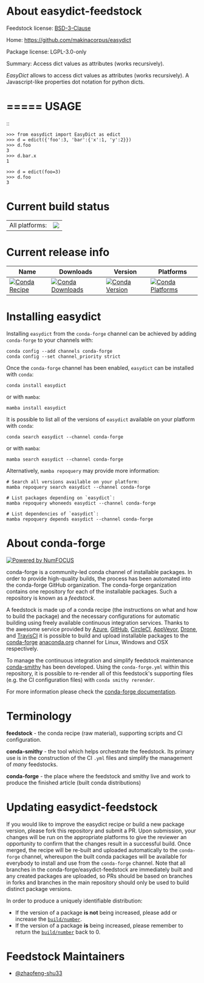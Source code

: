 About easydict-feedstock
========================

Feedstock license: [BSD-3-Clause](https://github.com/conda-forge/easydict-feedstock/blob/main/LICENSE.txt)

Home: https://github.com/makinacorpus/easydict

Package license: LGPL-3.0-only

Summary: Access dict values as attributes (works recursively).

*EasyDict* allows to access dict values as attributes (works recursively).
A Javascript-like properties dot notation for python dicts.

=====
USAGE
=====

::

    >>> from easydict import EasyDict as edict
    >>> d = edict({'foo':3, 'bar':{'x':1, 'y':2}})
    >>> d.foo
    3
    >>> d.bar.x
    1

    >>> d = edict(foo=3)
    >>> d.foo
    3


Current build status
====================


<table><tr><td>All platforms:</td>
    <td>
      <a href="https://dev.azure.com/conda-forge/feedstock-builds/_build/latest?definitionId=2370&branchName=main">
        <img src="https://dev.azure.com/conda-forge/feedstock-builds/_apis/build/status/easydict-feedstock?branchName=main">
      </a>
    </td>
  </tr>
</table>

Current release info
====================

| Name | Downloads | Version | Platforms |
| --- | --- | --- | --- |
| [![Conda Recipe](https://img.shields.io/badge/recipe-easydict-green.svg)](https://anaconda.org/conda-forge/easydict) | [![Conda Downloads](https://img.shields.io/conda/dn/conda-forge/easydict.svg)](https://anaconda.org/conda-forge/easydict) | [![Conda Version](https://img.shields.io/conda/vn/conda-forge/easydict.svg)](https://anaconda.org/conda-forge/easydict) | [![Conda Platforms](https://img.shields.io/conda/pn/conda-forge/easydict.svg)](https://anaconda.org/conda-forge/easydict) |

Installing easydict
===================

Installing `easydict` from the `conda-forge` channel can be achieved by adding `conda-forge` to your channels with:

```
conda config --add channels conda-forge
conda config --set channel_priority strict
```

Once the `conda-forge` channel has been enabled, `easydict` can be installed with `conda`:

```
conda install easydict
```

or with `mamba`:

```
mamba install easydict
```

It is possible to list all of the versions of `easydict` available on your platform with `conda`:

```
conda search easydict --channel conda-forge
```

or with `mamba`:

```
mamba search easydict --channel conda-forge
```

Alternatively, `mamba repoquery` may provide more information:

```
# Search all versions available on your platform:
mamba repoquery search easydict --channel conda-forge

# List packages depending on `easydict`:
mamba repoquery whoneeds easydict --channel conda-forge

# List dependencies of `easydict`:
mamba repoquery depends easydict --channel conda-forge
```


About conda-forge
=================

[![Powered by
NumFOCUS](https://img.shields.io/badge/powered%20by-NumFOCUS-orange.svg?style=flat&colorA=E1523D&colorB=007D8A)](https://numfocus.org)

conda-forge is a community-led conda channel of installable packages.
In order to provide high-quality builds, the process has been automated into the
conda-forge GitHub organization. The conda-forge organization contains one repository
for each of the installable packages. Such a repository is known as a *feedstock*.

A feedstock is made up of a conda recipe (the instructions on what and how to build
the package) and the necessary configurations for automatic building using freely
available continuous integration services. Thanks to the awesome service provided by
[Azure](https://azure.microsoft.com/en-us/services/devops/), [GitHub](https://github.com/),
[CircleCI](https://circleci.com/), [AppVeyor](https://www.appveyor.com/),
[Drone](https://cloud.drone.io/welcome), and [TravisCI](https://travis-ci.com/)
it is possible to build and upload installable packages to the
[conda-forge](https://anaconda.org/conda-forge) [anaconda.org](https://anaconda.org/)
channel for Linux, Windows and OSX respectively.

To manage the continuous integration and simplify feedstock maintenance
[conda-smithy](https://github.com/conda-forge/conda-smithy) has been developed.
Using the ``conda-forge.yml`` within this repository, it is possible to re-render all of
this feedstock's supporting files (e.g. the CI configuration files) with ``conda smithy rerender``.

For more information please check the [conda-forge documentation](https://conda-forge.org/docs/).

Terminology
===========

**feedstock** - the conda recipe (raw material), supporting scripts and CI configuration.

**conda-smithy** - the tool which helps orchestrate the feedstock.
                   Its primary use is in the construction of the CI ``.yml`` files
                   and simplify the management of *many* feedstocks.

**conda-forge** - the place where the feedstock and smithy live and work to
                  produce the finished article (built conda distributions)


Updating easydict-feedstock
===========================

If you would like to improve the easydict recipe or build a new
package version, please fork this repository and submit a PR. Upon submission,
your changes will be run on the appropriate platforms to give the reviewer an
opportunity to confirm that the changes result in a successful build. Once
merged, the recipe will be re-built and uploaded automatically to the
`conda-forge` channel, whereupon the built conda packages will be available for
everybody to install and use from the `conda-forge` channel.
Note that all branches in the conda-forge/easydict-feedstock are
immediately built and any created packages are uploaded, so PRs should be based
on branches in forks and branches in the main repository should only be used to
build distinct package versions.

In order to produce a uniquely identifiable distribution:
 * If the version of a package **is not** being increased, please add or increase
   the [``build/number``](https://docs.conda.io/projects/conda-build/en/latest/resources/define-metadata.html#build-number-and-string).
 * If the version of a package **is** being increased, please remember to return
   the [``build/number``](https://docs.conda.io/projects/conda-build/en/latest/resources/define-metadata.html#build-number-and-string)
   back to 0.

Feedstock Maintainers
=====================

* [@zhaofeng-shu33](https://github.com/zhaofeng-shu33/)

